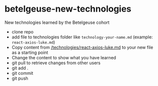 # betelgeuse-new-technologies
New technologies learned by the Betelgeuse cohort

- clone repo
- add file to technologies folder like `technology-your-name.md` (example: `react-axios-luke.md`)
- Copy content from [/technologies/react-axios-luke.md](/technologies/react-axios-luke.md) to your new file as a starting point
- Change the content to show what you have learned
- git pull to retrieve changes from other users
- git add .
- git commit
- git push

